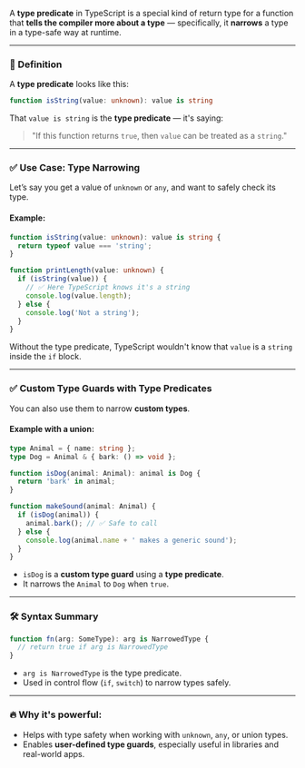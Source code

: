 A **type predicate** in TypeScript is a special kind of return type for a function that **tells the compiler more about a type** — specifically, it **narrows** a type in a type-safe way at runtime.

---

### 🧠 Definition

A **type predicate** looks like this:

```ts
function isString(value: unknown): value is string
```

That `value is string` is the **type predicate** — it's saying:

> "If this function returns `true`, then `value` can be treated as a `string`."

---

### ✅ Use Case: Type Narrowing

Let’s say you get a value of `unknown` or `any`, and want to safely check its type.

#### Example:

```ts
function isString(value: unknown): value is string {
  return typeof value === 'string';
}

function printLength(value: unknown) {
  if (isString(value)) {
    // ✅ Here TypeScript knows it's a string
    console.log(value.length);
  } else {
    console.log('Not a string');
  }
}
```

Without the type predicate, TypeScript wouldn't know that `value` is a `string` inside the `if` block.

---

### ✅ Custom Type Guards with Type Predicates

You can also use them to narrow **custom types**.

#### Example with a union:

```ts
type Animal = { name: string };
type Dog = Animal & { bark: () => void };

function isDog(animal: Animal): animal is Dog {
  return 'bark' in animal;
}

function makeSound(animal: Animal) {
  if (isDog(animal)) {
    animal.bark(); // ✅ Safe to call
  } else {
    console.log(animal.name + ' makes a generic sound');
  }
}
```

* `isDog` is a **custom type guard** using a **type predicate**.
* It narrows the `Animal` to `Dog` when `true`.

---

### 🛠 Syntax Summary

```ts
function fn(arg: SomeType): arg is NarrowedType {
  // return true if arg is NarrowedType
}
```

* `arg is NarrowedType` is the type predicate.
* Used in control flow (`if`, `switch`) to narrow types safely.

---

### 🔥 Why it's powerful:

* Helps with type safety when working with `unknown`, `any`, or union types.
* Enables **user-defined type guards**, especially useful in libraries and real-world apps.


